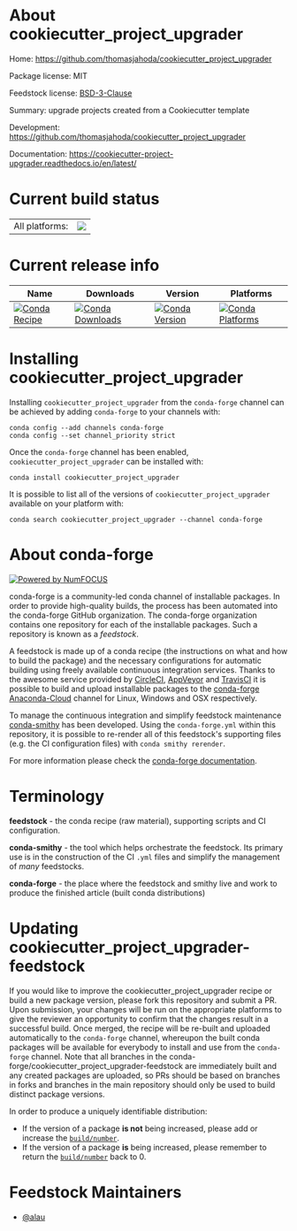 About cookiecutter_project_upgrader
===================================

Home: https://github.com/thomasjahoda/cookiecutter_project_upgrader

Package license: MIT

Feedstock license: [BSD-3-Clause](https://github.com/conda-forge/cookiecutter_project_upgrader-feedstock/blob/master/LICENSE.txt)

Summary: upgrade projects created from a Cookiecutter template

Development: https://github.com/thomasjahoda/cookiecutter_project_upgrader

Documentation: https://cookiecutter-project-upgrader.readthedocs.io/en/latest/

Current build status
====================


<table><tr><td>All platforms:</td>
    <td>
      <a href="https://dev.azure.com/conda-forge/feedstock-builds/_build/latest?definitionId=14198&branchName=master">
        <img src="https://dev.azure.com/conda-forge/feedstock-builds/_apis/build/status/cookiecutter_project_upgrader-feedstock?branchName=master">
      </a>
    </td>
  </tr>
</table>

Current release info
====================

| Name | Downloads | Version | Platforms |
| --- | --- | --- | --- |
| [![Conda Recipe](https://img.shields.io/badge/recipe-cookiecutter_project_upgrader-green.svg)](https://anaconda.org/conda-forge/cookiecutter_project_upgrader) | [![Conda Downloads](https://img.shields.io/conda/dn/conda-forge/cookiecutter_project_upgrader.svg)](https://anaconda.org/conda-forge/cookiecutter_project_upgrader) | [![Conda Version](https://img.shields.io/conda/vn/conda-forge/cookiecutter_project_upgrader.svg)](https://anaconda.org/conda-forge/cookiecutter_project_upgrader) | [![Conda Platforms](https://img.shields.io/conda/pn/conda-forge/cookiecutter_project_upgrader.svg)](https://anaconda.org/conda-forge/cookiecutter_project_upgrader) |

Installing cookiecutter_project_upgrader
========================================

Installing `cookiecutter_project_upgrader` from the `conda-forge` channel can be achieved by adding `conda-forge` to your channels with:

```
conda config --add channels conda-forge
conda config --set channel_priority strict
```

Once the `conda-forge` channel has been enabled, `cookiecutter_project_upgrader` can be installed with:

```
conda install cookiecutter_project_upgrader
```

It is possible to list all of the versions of `cookiecutter_project_upgrader` available on your platform with:

```
conda search cookiecutter_project_upgrader --channel conda-forge
```


About conda-forge
=================

[![Powered by NumFOCUS](https://img.shields.io/badge/powered%20by-NumFOCUS-orange.svg?style=flat&colorA=E1523D&colorB=007D8A)](http://numfocus.org)

conda-forge is a community-led conda channel of installable packages.
In order to provide high-quality builds, the process has been automated into the
conda-forge GitHub organization. The conda-forge organization contains one repository
for each of the installable packages. Such a repository is known as a *feedstock*.

A feedstock is made up of a conda recipe (the instructions on what and how to build
the package) and the necessary configurations for automatic building using freely
available continuous integration services. Thanks to the awesome service provided by
[CircleCI](https://circleci.com/), [AppVeyor](https://www.appveyor.com/)
and [TravisCI](https://travis-ci.com/) it is possible to build and upload installable
packages to the [conda-forge](https://anaconda.org/conda-forge)
[Anaconda-Cloud](https://anaconda.org/) channel for Linux, Windows and OSX respectively.

To manage the continuous integration and simplify feedstock maintenance
[conda-smithy](https://github.com/conda-forge/conda-smithy) has been developed.
Using the ``conda-forge.yml`` within this repository, it is possible to re-render all of
this feedstock's supporting files (e.g. the CI configuration files) with ``conda smithy rerender``.

For more information please check the [conda-forge documentation](https://conda-forge.org/docs/).

Terminology
===========

**feedstock** - the conda recipe (raw material), supporting scripts and CI configuration.

**conda-smithy** - the tool which helps orchestrate the feedstock.
                   Its primary use is in the construction of the CI ``.yml`` files
                   and simplify the management of *many* feedstocks.

**conda-forge** - the place where the feedstock and smithy live and work to
                  produce the finished article (built conda distributions)


Updating cookiecutter_project_upgrader-feedstock
================================================

If you would like to improve the cookiecutter_project_upgrader recipe or build a new
package version, please fork this repository and submit a PR. Upon submission,
your changes will be run on the appropriate platforms to give the reviewer an
opportunity to confirm that the changes result in a successful build. Once
merged, the recipe will be re-built and uploaded automatically to the
`conda-forge` channel, whereupon the built conda packages will be available for
everybody to install and use from the `conda-forge` channel.
Note that all branches in the conda-forge/cookiecutter_project_upgrader-feedstock are
immediately built and any created packages are uploaded, so PRs should be based
on branches in forks and branches in the main repository should only be used to
build distinct package versions.

In order to produce a uniquely identifiable distribution:
 * If the version of a package **is not** being increased, please add or increase
   the [``build/number``](https://docs.conda.io/projects/conda-build/en/latest/resources/define-metadata.html#build-number-and-string).
 * If the version of a package **is** being increased, please remember to return
   the [``build/number``](https://docs.conda.io/projects/conda-build/en/latest/resources/define-metadata.html#build-number-and-string)
   back to 0.

Feedstock Maintainers
=====================

* [@alau](https://github.com/alau/)

